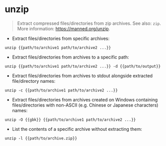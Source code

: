 # unzip

> Extract compressed files/directories from zip archives.
> See also: `zip`.
> More information: <https://manned.org/unzip>.

- Extract files/directories from specific archives:

`unzip {{path/to/archive1 path/to/archive2 ...}}`

- Extract files/directories from archives to a specific path:

`unzip {{path/to/archive1 path/to/archive2 ...}} -d {{path/to/output}}`

- Extract files/directories from archives to stdout alongside extracted file/directory names:

`unzip -c {{path/to/archive1 path/to/archive2 ...}}`

- Extract files/directories from archives created on Windows containing files/directories with non-ASCII (e.g. Chinese or Japanese characters) names:

`unzip -O {{gbk}} {{path/to/archive1 path/to/archive2 ...}}`

- List the contents of a specific archive without extracting them:

`unzip -l {{path/to/archive.zip}}`

